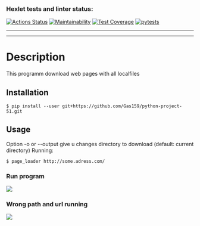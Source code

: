 ### Hexlet tests and linter status:
[![Actions Status](https://github.com/Gas159/python-project-51/workflows/hexlet-check/badge.svg)](https://github.com/Gas159/python-project-51/actions)
[![Maintainability](https://api.codeclimate.com/v1/badges/27e032c98ef8b7a63ef7/maintainability)](https://codeclimate.com/github/Gas159/python-project-51/maintainability)
[![Test Coverage](https://api.codeclimate.com/v1/badges/27e032c98ef8b7a63ef7/test_coverage)](https://codeclimate.com/github/Gas159/python-project-51/test_coverage)
[![pytests](https://github.com/Gas159/python-project-51/actions/workflows/tezt.yml/badge.svg?branch=main)](https://github.com/Gas159/python-project-51/actions/workflows/tezt.yml)

<hr> <hr/>
<h1> Description </h1>
<p> This programm download web pages with all localfiles</p>

## Installation
```
$ pip install --user git+https://github.com/Gas159/python-project-51.git
```

## Usage
Option -o or --output give u changes directory to download (default: current directory)
Running:
```
$ page_loader http://some.adress.com/
```

### Run program
<a href="https://asciinema.org/a/7K7qLYrOJGkH58KTg0H0mtdKD" target="_blank"><img src="https://asciinema.org/a/7K7qLYrOJGkH58KTg0H0mtdKD.svg" /></a>

### Wrong path and url running
<a href="https://asciinema.org/a/kijuSgF9VYIA6wr1WzI0M0Vpb" target="_blank"><img src="https://asciinema.org/a/kijuSgF9VYIA6wr1WzI0M0Vpb.svg" /></a>